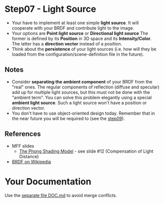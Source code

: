 # Step07 - Light Source
* Your have to implement at least one simple **light source**. It will cooperate
  with your BRDF and contribute light to the image.
* Your options are **Point light source** or **Directional light source**
  The former is defined by its **Position** in 3D space and its **Intensity/Color**.
  The latter has a **direction vector** instead of a position.
* Think about the **persistence** of your light sources (i.e. how will they be
  loaded from the configuration/scene-definition file in the future).

## Notes
* Consider **separating the ambient component** of your BRDF
  from the "real" ones.
  The regular components of reflection (diffuse and specular)
  add up for multiple light sources, but this must not be done
  with the "ambient term". You can solve this problem elegantly
  using  a special **ambient light source**. Such a light source won't
  have a position or direction vector.
* You don't have to use object-oriented design today.
  Remember that in the near future you will be required to (see
  the [step09](../s09-OOP)).

## References
* MFF slides
  * [The Phong Shading Model](https://cgg.mff.cuni.cz/~pepca/lectures/pdf/prg-03-phong.pdf) -
    see slide #12 (Compensation of Light Distance)
* [BRDF on Wikipedia](https://en.wikipedia.org/wiki/Bidirectional_reflectance_distribution_function)

# Your Documentation
Use the [separate file DOC.md](DOC.md) to avoid merge conflicts.

